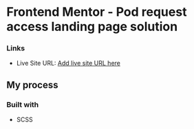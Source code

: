 # Frontend Mentor - Pod request access landing page solution

### Links

- Live Site URL: [Add live site URL here](https://your-live-site-url.com)

## My process

### Built with

- SCSS

